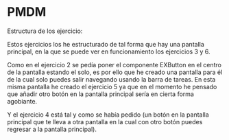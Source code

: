 # PMDM

Estructura de los ejercicio:

Estos ejercicios los he estructurado de tal forma que hay una pantalla principal, en la que se puede ver en funcionamiento los ejercicios 
3 y 6.

Como en el ejercicio 2 se pedía poner el componente EXButton en el centro de la pantalla estando el solo, es por ello
que he creado una pantalla para él de la cual solo puedes salir navegando usando la barra de tareas.
En esta misma pantalla he creado el ejercicio 5 ya que en el momento he pensado que añadir otro botón en la pantalla principal
sería en cierta forma agobiante.

Y el ejercicio 4 está tal y como se había pedido (un botón en la pantalla principal que te lleva a otra pantalla en la cual con otro botón 
puedes regresar a la pantalla principal).